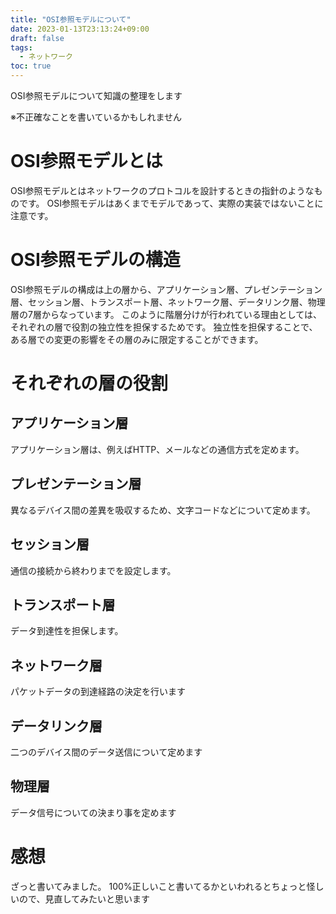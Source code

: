 ```yaml
---
title: "OSI参照モデルについて"
date: 2023-01-13T23:13:24+09:00
draft: false
tags:
  - ネットワーク
toc: true
---
```

OSI参照モデルについて知識の整理をします
<!--more-->
※不正確なことを書いているかもしれません
# OSI参照モデルとは
OSI参照モデルとはネットワークのプロトコルを設計するときの指針のようなものです。
OSI参照モデルはあくまでモデルであって、実際の実装ではないことに注意です。
# OSI参照モデルの構造
OSI参照モデルの構成は上の層から、アプリケーション層、プレゼンテーション層、セッション層、トランスポート層、ネットワーク層、データリンク層、物理層の7層からなっています。
このように階層分けが行われている理由としては、それぞれの層で役割の独立性を担保するためです。
独立性を担保することで、ある層での変更の影響をその層のみに限定することができます。
# それぞれの層の役割
## アプリケーション層
アプリケーション層は、例えばHTTP、メールなどの通信方式を定めます。
## プレゼンテーション層
異なるデバイス間の差異を吸収するため、文字コードなどについて定めます。
## セッション層
通信の接続から終わりまでを設定します。
## トランスポート層
データ到達性を担保します。
## ネットワーク層
パケットデータの到達経路の決定を行います
## データリンク層
二つのデバイス間のデータ送信について定めます
## 物理層
データ信号についての決まり事を定めます
# 感想
ざっと書いてみました。
100%正しいこと書いてるかといわれるとちょっと怪しいので、見直してみたいと思います
